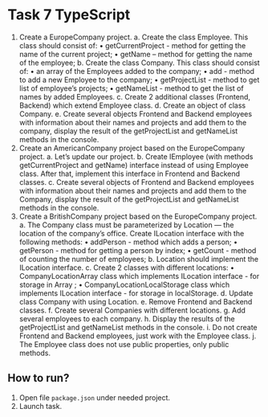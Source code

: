 # Task 7 TypeScript

1. Create a EuropeCompany project.
    a. Create the class Employee. This class should consist of:
    •	getCurrentProject - method for getting the name of the current project;
    •	getName – method for getting  the name of the employee;
    b. Create the class Company. This class should consist of:
    •	an array of the Employees added to the company;
    •	add - method to add a new Employee to the company;
    •	getProjectList  - method to get list of employee’s projects;
    •	getNameList - method to get the list of names by added Employees.
    c. Create 2 additional classes (Frontend, Backend) which extend Employee class.
    d. Create an object of class Company.
    e. Create several objects Frontend and Backend employees with information about their names and projects and add them to the company, display the result of the getProjectList and getNameList methods in the console.
2. Create an AmericanCompany project based on the EuropeCompany project.
    a. Let’s update our project.
    b. Create IEmployee (with methods  getCurrentProject  and getName) interface instead of using Employee class. After that, implement this interface in Frontend and Backend classes.
    c. Create several objects of Frontend and Backend employees with information about their names and projects and add them to the Company, display the result of the getProjectList and getNameList methods in the console.
3. Create a BritishCompany project based on the EuropeCompany project.
    a. The Company class must be parameterized by Location — the location of the company’s office. Create ILocation interface with the following methods:
    •	addPerson - method which adds a person;
    •	getPerson - method for getting a person by index;
    •	getCount - method of counting the number of employees;
    b. Location should implement the ILocation interface.
    c. Create 2 classes with different locations:
    •	CompanyLocationArray class which implements ILocation interface - for storage in Array <type>;
    •	CompanyLocationLocalStorage class which implements ILocation interface - for storage in localStorage.
    d. Update class Company with using Location.
    e. Remove Frontend and Backend classes.
    f. Create several Companies with different locations.
    g. Add several employees to each company.
    h. Display the results of the getProjectList and getNameList methods in the console.
    i. Do not create Frontend and Backend employees, just work with the Employee class.
    j. The Employee class does not use public properties, only public methods.

## How to run? 
1. Open file `package.json` under needed project.
2. Launch task.
